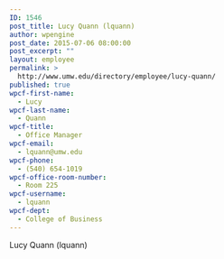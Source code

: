 ```yaml
---
ID: 1546
post_title: Lucy Quann (lquann)
author: wpengine
post_date: 2015-07-06 08:00:00
post_excerpt: ""
layout: employee
permalink: >
  http://www.umw.edu/directory/employee/lucy-quann/
published: true
wpcf-first-name:
  - Lucy
wpcf-last-name:
  - Quann
wpcf-title:
  - Office Manager
wpcf-email:
  - lquann@umw.edu
wpcf-phone:
  - (540) 654-1019
wpcf-office-room-number:
  - Room 225
wpcf-username:
  - lquann
wpcf-dept:
  - College of Business
---
```

Lucy Quann (lquann)